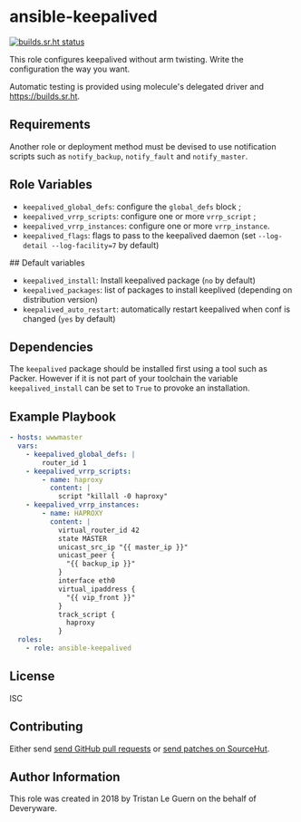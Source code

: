 # ansible-keepalived

[![builds.sr.ht status](https://builds.sr.ht/~tleguern/ansible-role-keepalived.svg)](https://builds.sr.ht/~tleguern/ansible-role-keepalived?)

This role configures keepalived without arm twisting. Write the configuration the way you want.

Automatic testing is provided using molecule's delegated driver and <https://builds.sr.ht>.

## Requirements

Another role or deployment method must be devised to use notification scripts such as `notify_backup`, `notify_fault` and `notify_master`.

## Role Variables

* `keepalived_global_defs`: configure the `global_defs` block ;
* `keepalived_vrrp_scripts`: configure one or more `vrrp_script` ;
* `keepalived_vrrp_instances`: configure one or more `vrrp_instance`.
* `keepalived_flags`: flags to pass to the keepalived daemon (set `--log-detail --log-facility=7` by default)

## Default variables

* `keepalived_install`: Install keepalived package (`no` by default)
* `keepalived_packages`: list of packages to install keeplived (depending on distribution version)
* `keepalived_auto_restart`: automatically restart keepalived when conf is changed (`yes` by default)

## Dependencies

The `keepalived` package should be installed first using a tool such as Packer.
However if it is not part of your toolchain the variable `keepalived_install` can be set to `True` to provoke an installation.

## Example Playbook

```yaml
- hosts: wwwmaster
  vars:
    - keepalived_global_defs: |
        router_id 1
    - keepalived_vrrp_scripts:
        - name: haproxy
          content: |
            script "killall -0 haproxy"
    - keepalived_vrrp_instances:
        - name: HAPROXY
          content: |
            virtual_router_id 42
            state MASTER
            unicast_src_ip "{{ master_ip }}"
            unicast_peer {
              "{{ backup_ip }}"
            }
            interface eth0
            virtual_ipaddress {
              "{{ vip_front }}"
            }
            track_script {
              haproxy
            }
  roles:
    - role: ansible-keepalived
```

## License

ISC

## Contributing

Either send [send GitHub pull requests](https://github.com/tleguern/ansible-role-keepalived) or [send patches on SourceHut](https://lists.sr.ht/~tleguern/misc).

## Author Information

This role was created in 2018 by Tristan Le Guern on the behalf of Deveryware.
